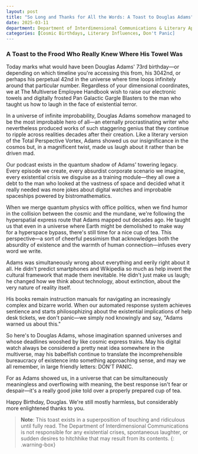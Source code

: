 ```yaml
---
layout: post
title: "So Long and Thanks for All the Words: A Toast to Douglas Adams"
date: 2025-03-11
department: Department of Interdimensional Communications & Literary Appreciation
categories: [Cosmic Birthdays, Literary Influences, Don't Panic]
---
```


### A Toast to the Frood Who Really Knew Where His Towel Was

Today marks what would have been Douglas Adams' 73rd birthday—or depending on which timeline you're accessing this from, his 3042nd, or perhaps his perpetual 42nd in the universe where time loops infinitely around that particular number. Regardless of your dimensional coordinates, we at The Multiverse Employee Handbook wish to raise our electronic towels and digitally frosted Pan Galactic Gargle Blasters to the man who taught us how to laugh in the face of existential terror.

In a universe of infinite improbability, Douglas Adams somehow managed to be the most improbable hero of all—an eternally procrastinating writer who nevertheless produced works of such staggering genius that they continue to ripple across realities decades after their creation. Like a literary version of the Total Perspective Vortex, Adams showed us our insignificance in the cosmos but, in a magnificent twist, made us laugh about it rather than be driven mad.

Our podcast exists in the quantum shadow of Adams' towering legacy. Every episode we create, every absurdist corporate scenario we imagine, every existential crisis we disguise as a training module—they all owe a debt to the man who looked at the vastness of space and decided what it really needed was more jokes about digital watches and improbable spaceships powered by bistromathematics.

When we merge quantum physics with office politics, when we find humor in the collision between the cosmic and the mundane, we're following the hyperspatial express route that Adams mapped out decades ago. He taught us that even in a universe where Earth might be demolished to make way for a hyperspace bypass, there's still time for a nice cup of tea. This perspective—a sort of cheerful pessimism that acknowledges both the absurdity of existence and the warmth of human connection—infuses every word we write.

Adams was simultaneously wrong about everything and eerily right about it all. He didn't predict smartphones and Wikipedia so much as help invent the cultural framework that made them inevitable. He didn't just make us laugh; he changed how we think about technology, about extinction, about the very nature of reality itself.

His books remain instruction manuals for navigating an increasingly complex and bizarre world. When our automated response system achieves sentience and starts philosophizing about the existential implications of help desk tickets, we don't panic—we simply nod knowingly and say, "Adams warned us about this."

So here's to Douglas Adams, whose imagination spanned universes and whose deadlines wooshed by like cosmic express trains. May his digital watch always be considered a pretty neat idea somewhere in the multiverse, may his babelfish continue to translate the incomprehensible bureaucracy of existence into something approaching sense, and may we all remember, in large friendly letters: DON'T PANIC.

For as Adams showed us, in a universe that can be simultaneously meaningless and overflowing with meaning, the best response isn't fear or despair—it's a really good joke told over a properly prepared cup of tea.

Happy Birthday, Douglas. We're still mostly harmless, but considerably more enlightened thanks to you.

> **Note**: This toast exists in a superposition of touching and ridiculous until fully read. The Department of Interdimensional Communications is not responsible for any existential crises, spontaneous laughter, or sudden desires to hitchhike that may result from its contents.
{: .warning-box}
